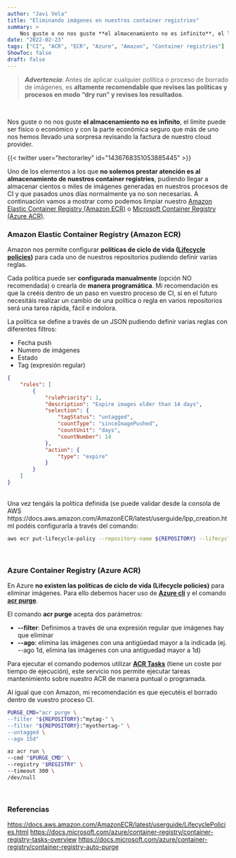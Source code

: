 ```yaml
---
author: "Javi Vela"
title: "Eliminando imágenes en nuestros container registries"
summary: >
    Nos guste o no nos guste **el almacenamiento no es infinito**, el límite puede ser físico o económico y con la parte económica seguro que más de uno nos hemos llevado una sorpresa revisando la factura de nuestro cloud provider. 
date: "2022-02-23"
tags: ["CI", "ACR", "ECR", "Azure", "Amazon", "Container registries"]
ShowToc: false
draft: false
---
```

> _**Advertencia**_: Antes de aplicar cualquier política o proceso de borrado de imágenes, es **altamente recomendable que revises las políticas y procesos en modo “dry run” y revises los resultados**.

<br/>

Nos guste o no nos guste **el almacenamiento no es infinito**, el límite puede ser físico o económico y con la parte económica seguro que más de uno nos hemos llevado una sorpresa revisando la factura de nuestro cloud provider. 

{{< twitter user="hectorarley" id="1436768351053885445" >}}

Uno de los elementos a los que **no solemos prestar atención es al almacenamiento de nuestros container registries**, pudiendo llegar a almacenar cientos o miles de imágenes generadas en nuestros procesos de CI y que pasados unos días normalmente ya no son necesarias. A continuación vamos a mostrar como podemos limpiar nuestro [Amazon Elastic Container Registry (Amazon ECR)](https://aws.amazon.com/ecr/) o [Microsoft Container Registry (Azure ACR)](https://azure.microsoft.com/services/container-registry/).
<br/>

### Amazon Elastic Container Registry (Amazon ECR)
Amazon nos permite configurar **políticas de ciclo de vida ([Lifecycle policies](https://docs.aws.amazon.com/AmazonECR/latest/userguide/LifecyclePolicies.html))** para cada uno de nuestros repositorios pudiendo definir varias reglas.

Cada política puede ser **configurada manualmente** (opción NO recomendada) o crearla de **manera programática**. Mi recomendación es que la creéis dentro de un paso en vuestro proceso de CI, si en el futuro necesitáis realizar un cambio de una política o regla en varios repositorios será una tarea rápida, fácil e indolora.

La política se define a través de un JSON pudiendo definir varias reglas con diferentes filtros:
- Fecha push
- Numero de imágenes 
- Estado
- Tag (expresión regular)

``` JSON 
{
    "rules": [
        {
            "rulePriority": 1,
            "description": "Expire images older than 14 days",
            "selection": {
                "tagStatus": "untagged",
                "countType": "sinceImagePushed",
                "countUnit": "days",
                "countNumber": 14
            },
            "action": {
                "type": "expire"
            }
        }
    ]
}
``` 
<br/>
Una vez tengáis la política definida (se puede validar desde la consola de AWS https://docs.aws.amazon.com/AmazonECR/latest/userguide/lpp_creation.html podéis configurarla a través del comando:

``` bash
aws ecr put-lifecycle-policy --repository-name ${REPOSITORY} --lifecycle-policy-text file://ecr_lifecycle_policy.json
```
<br/>

### Azure Container Registry (Azure ACR)
En Azure **no existen las políticas de ciclo de vida (Lifecycle policies)** para eliminar imágenes. Para ello debemos hacer uso de **[Azure cli](https://docs.microsoft.com/cli/azure/install-azure-cli)** y el comando **[acr purge](https://docs.microsoft.com/azure/container-registry/container-registry-auto-purge)**.

El comando **acr purge** acepta dos parámetros:
- **--filter**: Definimos a través de una expresión regular que imágenes hay que eliminar
- **--ago**: elimina las imágenes con una antigüedad mayor a la indicada (ej. --ago 1d, elimina las imágenes con una antiguedad mayor a 1d)

Para ejecutar el comando podemos utilizar **[ACR Tasks](https://docs.microsoft.com/azure/container-registry/container-registry-tasks-overview)** (tiene un coste por tiempo de ejecución), este servicio nos permite ejecutar tareas mantenimiento sobre nuestro ACR de manera puntual o programada.

Al igual que con Amazon, mi recomendación es que ejecutéis el borrado dentro de vuestro proceso CI.

``` bash
PURGE_CMD="acr purge \
--filter "${REPOSITORY}:^mytag-" \
--filter "${REPOSITORY}:^myothertag-" \
--untagged \
--ago 15d"

az acr run \
--cmd "$PURGE_CMD" \
--registry "$REGISTRY" \
--timeout 300 \
/dev/null
```
<br/>

### Referencias
https://docs.aws.amazon.com/AmazonECR/latest/userguide/LifecyclePolicies.html
https://docs.microsoft.com/azure/container-registry/container-registry-tasks-overview
https://docs.microsoft.com/azure/container-registry/container-registry-auto-purge
